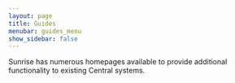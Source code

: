 ```yaml
---
layout: page
title: Guides
menubar: guides_menu
show_sidebar: false
---
```


Sunrise has numerous homepages available to provide additional functionality to existing Central systems.
